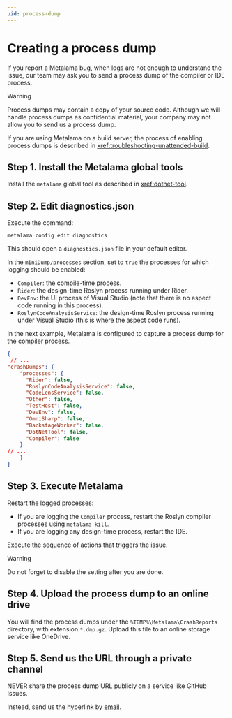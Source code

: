 ```yaml
---
uid: process-dump
---
```


# Creating a process dump

If you report a Metalama bug, when logs are not enough to understand the issue, our team may ask you to send a process dump of the compiler or IDE process.

> [!WARNING]
> Process dumps may contain a copy of your source code. Although we will handle process dumps as confidential material, your company may not allow you to send us a process dump.

If you are using Metalama on a build server, the process of enabling process dumps is described in <xref:troubleshooting-unattended-build>.

## Step 1. Install the Metalama global tools

Install the `metalama` global tool as described in <xref:dotnet-tool>.

## Step 2. Edit diagnostics.json

Execute the command:

```
metalama config edit diagnostics
```

This should open a `diagnostics.json` file in your default editor.

In the `miniDump/processes` section, set to `true` the processes for which logging should be enabled:
* `Compiler`: the compile-time process.
* `Rider`: the design-time Roslyn process running under Rider.
* `DevEnv`: the UI process of Visual Studio (note that there is no aspect code running in this process).
* `RoslynCodeAnalysisService`: the design-time Roslyn process running under Visual Studio (this is where the aspect code runs).

In the next example, Metalama is configured to capture a process dump for the compiler process.


```json
{
 // ...
"crashDumps": {
    "processes": {
      "Rider": false,
      "RoslynCodeAnalysisService": false,
      "CodeLensService": false,
      "Other": false,
      "TestHost": false,
      "DevEnv": false,
      "OmniSharp": false,
      "BackstageWorker": false,
      "DotNetTool": false,
      "Compiler": false
    }
// ...
    }
}
```

## Step 3. Execute Metalama

Restart the logged processes:

 * If you are logging the `Compiler` process, restart the Roslyn compiler processes using `metalama kill`.
 * If you are logging any design-time process, restart the IDE.

Execute the sequence of actions that triggers the issue.

> [!WARNING]
> Do not forget to disable the setting after you are done.

## Step 4. Upload the process dump to an online drive

You will find the process dumps under the `%TEMP%\Metalama\CrashReports` directory, with extension `*.dmp.gz`.
Upload this file to an online storage service like OneDrive.

## Step 5. Send us the URL through a private channel

NEVER share the process dump URL publicly on a service like GitHub Issues.

Instead, send us the hyperlink by [email](mailto:hello@postsharp.net).

